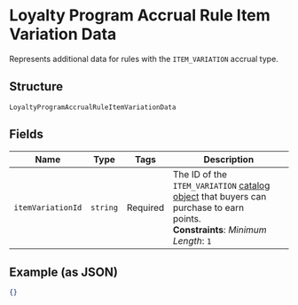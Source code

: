 
# Loyalty Program Accrual Rule Item Variation Data

Represents additional data for rules with the `ITEM_VARIATION` accrual type.

## Structure

`LoyaltyProgramAccrualRuleItemVariationData`

## Fields

| Name | Type | Tags | Description |
|  --- | --- | --- | --- |
| `itemVariationId` | `string` | Required | The ID of the `ITEM_VARIATION` [catalog object](../../doc/models/catalog-object.md) that buyers can purchase to earn<br>points.<br>**Constraints**: *Minimum Length*: `1` |

## Example (as JSON)

```json
{}
```

